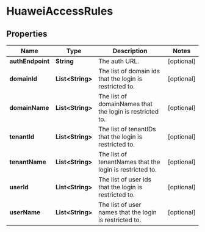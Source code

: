 

# HuaweiAccessRules

## Properties

Name | Type | Description | Notes
------------ | ------------- | ------------- | -------------
**authEndpoint** | **String** | The auth URL. |  [optional]
**domainId** | **List&lt;String&gt;** | The list of domain ids that the login is restricted to. |  [optional]
**domainName** | **List&lt;String&gt;** | The list of domainNames that the login is restricted to. |  [optional]
**tenantId** | **List&lt;String&gt;** | The list of tenantIDs  that the login is restricted to. |  [optional]
**tenantName** | **List&lt;String&gt;** | The list of tenantNames  that the login is restricted to. |  [optional]
**userId** | **List&lt;String&gt;** | The list of user ids that the login is restricted to. |  [optional]
**userName** | **List&lt;String&gt;** | The list of user names that the login is restricted to. |  [optional]



